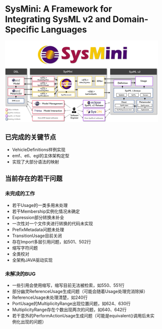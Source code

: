 # SysMini: A Framework for Integrating SysML v2 and Domain-Specific Languages

![LOGO](https://github.com/Ruizhe-Yang/SysMini/blob/main/logo.png)
![SysMini Architecture](https://github.com/Ruizhe-Yang/SysMini/blob/main/SysMini%20architecture.png)

## 已完成的关键节点

- VehicleDefinitions样例实现
- emf、etl、egl的主体架构定型
- 实现了大部分语法的映射

## 当前存在的若干问题

### 未完成的工作

- 若干Usage的一类多用未处理
- 若干Membership实例化情况未确定
- Expression部分转换未补全
- 一次性对一个文件夹进行转换的代码未实现
- PrefixMetadata问题未处理
- TransitionUsage目前关闭
- 存在Import多层引用问题，如501、502行
- 缩写字符问题
- 全类校对
- 全架构JAVA驱动实现

### 未解决的BUG

- 一些引用会使用缩写，缩写目前无法被检索，如550、551行
- 部分幽灵ReferenceUsage生成问题（可能会随着Usage处理完消除掉）
- ReferenceUsage未处理清楚，如240行
- PortUsage的MultiplicityRange出现位置问题，如624、630行
- MultiplicityRange存在个数出现两次的问题，如640、642行
- 若干意外的PerformActionUsage生成问题（可能是equivalent()调用后未实例化出现的问题）
